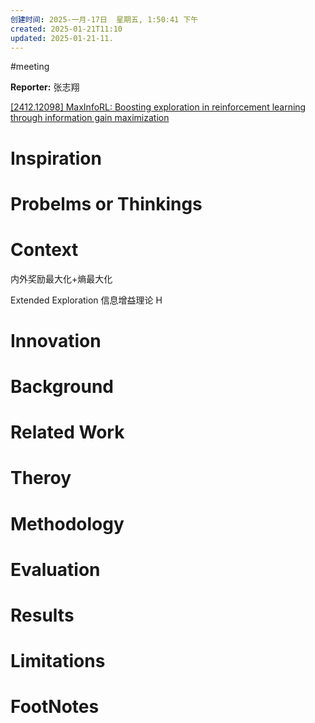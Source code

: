 ```yaml
---
创建时间: 2025-一月-17日  星期五, 1:50:41 下午
created: 2025-01-21T11:10
updated: 2025-01-21-11.
---
```

#meeting 

**Reporter:**  张志翔

[\[2412.12098\] MaxInfoRL: Boosting exploration in reinforcement learning through information gain maximization](https://arxiv.org/abs/2412.12098)

# Inspiration
# Probelms or Thinkings 
# Context
内外奖励最大化+熵最大化

Extended Exploration
信息增益理论 H
# Innovation
# Background
# Related Work
# Theroy
# Methodology
# Evaluation
# Results
# Limitations
# FootNotes
